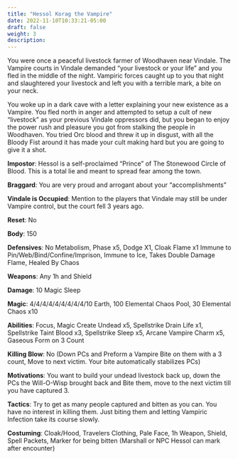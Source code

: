 ```yaml
---
title: "Hessol Korag the Vampire"
date: 2022-11-10T10:33:21-05:00
draft: false
weight: 3
description: 
---
```



You were once a peaceful livestock farmer of Woodhaven near Vindale. The Vampire courts in Vindale demanded “your livestock or your life” and you fled in the middle of the night. Vampiric forces caught up to you that night and slaughtered your livestock and left you with a terrible mark, a bite on your neck.

You woke up in a dark cave with a letter explaining your new existence as a Vampire. You fled north in anger and attempted to setup a cult of new “livestock” as your previous Vindale oppressors did, but you began to enjoy the power rush and pleasure you got from stalking the people in Woodhaven. You tried Orc blood and threw it up in disgust, with all the Bloody Fist around it has made your cult making hard but you are going to give it a shot.

**Impostor**: Hessol is a self-proclaimed “Prince” of The Stonewood Circle of Blood. This is a total lie and meant to spread fear among the town. 

**Braggard**: You are very proud and arrogant about your “accomplishments” 

**Vindale is Occupied**: Mention to the players that Vindale may still be under Vampire control, but the court fell 3 years ago.

**Reset**:  No

**Body**: 150

**Defensives**: No Metabolism, Phase x5, Dodge X1, Cloak Flame x1 Immune to Pin/Web/Bind/Confine/Imprison, Immune to Ice, Takes Double Damage Flame, Healed By Chaos

**Weapons**: Any 1h and Shield

**Damage**: 10 Magic Sleep

**Magic**: 4/4/4/4/4/4/4/4/4/10 Earth, 100 Elemental Chaos Pool, 30 Elemental Chaos x10

**Abilities**: Focus, Magic Create Undead x5, Spellstrike Drain Life x1, Spellstrike Taint Blood x3, Spellstrike Sleep x5, Arcane Vampire Charm x5, Gaseous Form on 3 Count

**Killing Blow**: No (Down PCs and Preform a Vampire Bite on them with a 3 count, Move to next victim. Your bite automatically stabilizes PCs)

**Motivations**: You want to build your undead livestock back up, down the PCs the Will-O-Wisp brought back and Bite them, move to the next victim till you have captured 3.

**Tactics**: Try to get as many people captured and bitten as you can. You have no interest in killing them. Just biting them and letting Vampiric Infection take its course slowly.

**Costuming**: Cloak/Hood, Travelers Clothing, Pale Face, 1h Weapon, Shield, Spell Packets, Marker for being bitten (Marshall or NPC Hessol can mark after encounter)

